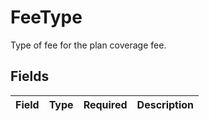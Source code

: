 # FeeType

Type of fee for the plan coverage fee.


## Fields

| Field       | Type        | Required    | Description |
| ----------- | ----------- | ----------- | ----------- |